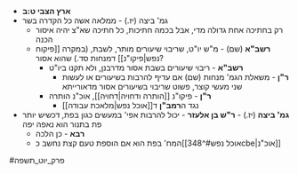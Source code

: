 * **ארץ הצבי ט:ב**
* גמ' ביצה (יז.) - ממלאה אשה כל הקדרה בשר
	* רק בחתיכה אחת גדולה מדי, אבל בכמה חתיכות, כל חתיכה שא"צ יהיה איסור הכנה
	* **רשב"א** (שם) - מ"ש יו"ט, שריבוי שיעורים מותר, לשבת, (במקרה [[פיקוח נפש|פיקו"נ]] דמנחות סד.) שהוא אסור?
		* **רשב"א** - ריבוי שיעורים בשבת אסור מדרבנן, ולא תקנו ביו"ט
			* **ר"ן** - משאלת הגמ' מנחות (שם) אם עדיף להרבות בשיעורים או לעשות שני מעשי קוצר, פשוט שריבוי בשיעורים אסור מדאורייתא
		* **ר"ן** - פיקו"נ [[הותרה ודחויה|דחויה]], אוכ"נ הותרה
			* נגד ה**רמב"ן** ד[[אוכל נפש|מלאכת עבודה]]
* **גמ' ביצה** (יז.) - **ר"ש בן אלעזר** - יכול להרבות אפי' במעשים כגון בפת, דכשיש יותר פת בתנור הוא נאפה יפה
	* **רבא** - כן הלכה
	* המח' בפת הוא אם הוספת טעם קצת נחשב כ[[אוכל נפש#^348cbe|אוכ"נ]]

#פרק_יוט_תשפה 